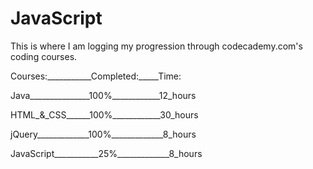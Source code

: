 # JavaScript

This is where I am logging my progression through codecademy.com's coding courses.

Courses:___________Completed:_____Time:

Java_______________100%____________12_hours

HTML_&_CSS______100%____________30_hours

jQuery_____________100%_____________8_hours

JavaScript___________25%_____________8_hours
